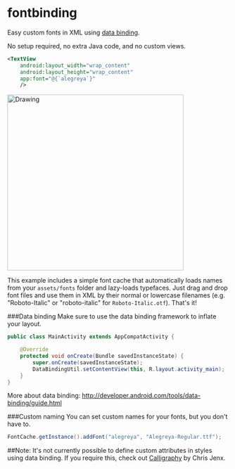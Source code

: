 # fontbinding
Easy custom fonts in XML using [data binding](http://developer.android.com/tools/data-binding/guide.html).

No setup required, no extra Java code, and no custom views.

```xml
<TextView
    android:layout_width="wrap_content"
    android:layout_height="wrap_content"
    app:font="@{`alegreya`}"
    />
```
<img src="https://raw.githubusercontent.com/lisawray/fontbinding/master/screenshot_land.png" alt="Drawing" height="400px"/>


This example includes a simple font cache that automatically loads names from your `assets/fonts` folder and lazy-loads typefaces.  Just drag and drop font files and use them in XML by their normal or lowercase filenames (e.g. "Roboto-Italic" or "roboto-italic" for `Roboto-Italic.otf`). That's it!


###Data binding
Make sure to use the data binding framework to inflate your layout. 
```java
public class MainActivity extends AppCompatActivity {

    @Override
    protected void onCreate(Bundle savedInstanceState) {
        super.onCreate(savedInstanceState);
        DataBindingUtil.setContentView(this, R.layout.activity_main);
    }
}
```

More about data binding: http://developer.android.com/tools/data-binding/guide.html

###Custom naming
You can set custom names for your fonts, but you don't have to.
```java
FontCache.getInstance().addFont("alegreya", "Alegreya-Regular.ttf");
```

##Note: 
It's not currently possible to define custom attributes in styles using data binding. If you require this, check out [Calligraphy](https://github.com/chrisjenx/Calligraphy) by Chris Jenx.
